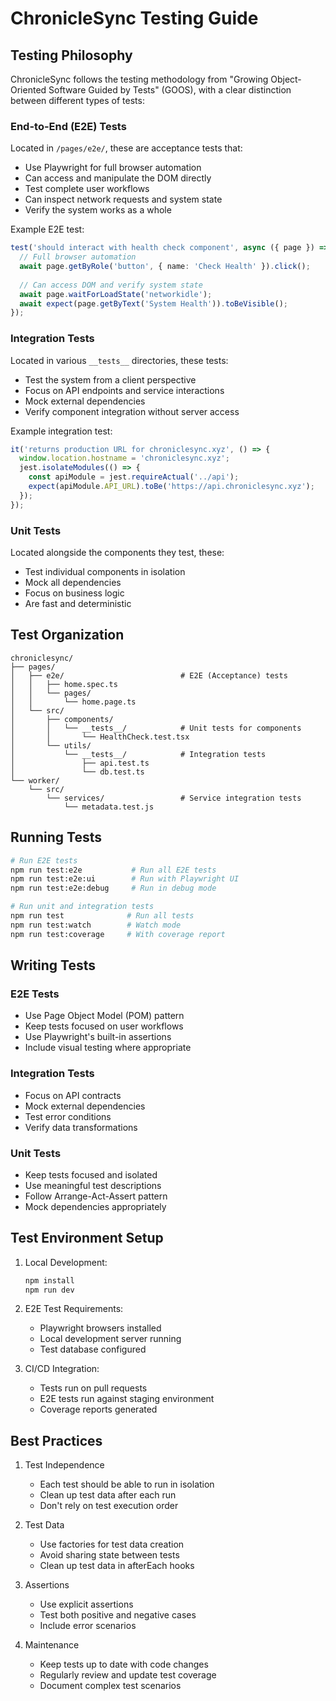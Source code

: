 # ChronicleSync Testing Guide

## Testing Philosophy

ChronicleSync follows the testing methodology from "Growing Object-Oriented Software Guided by Tests" (GOOS), with a clear distinction between different types of tests:

### End-to-End (E2E) Tests

Located in `/pages/e2e/`, these are acceptance tests that:
- Use Playwright for full browser automation
- Can access and manipulate the DOM directly
- Test complete user workflows
- Can inspect network requests and system state
- Verify the system works as a whole

Example E2E test:
```typescript
test('should interact with health check component', async ({ page }) => {
  // Full browser automation
  await page.getByRole('button', { name: 'Check Health' }).click();
  
  // Can access DOM and verify system state
  await page.waitForLoadState('networkidle');
  await expect(page.getByText('System Health')).toBeVisible();
});
```

### Integration Tests

Located in various `__tests__` directories, these tests:
- Test the system from a client perspective
- Focus on API endpoints and service interactions
- Mock external dependencies
- Verify component integration without server access

Example integration test:
```typescript
it('returns production URL for chroniclesync.xyz', () => {
  window.location.hostname = 'chroniclesync.xyz';
  jest.isolateModules(() => {
    const apiModule = jest.requireActual('../api');
    expect(apiModule.API_URL).toBe('https://api.chroniclesync.xyz');
  });
});
```

### Unit Tests

Located alongside the components they test, these:
- Test individual components in isolation
- Mock all dependencies
- Focus on business logic
- Are fast and deterministic

## Test Organization

```
chroniclesync/
├── pages/
│   ├── e2e/                          # E2E (Acceptance) tests
│   │   ├── home.spec.ts
│   │   └── pages/
│   │       └── home.page.ts
│   └── src/
│       ├── components/
│       │   └── __tests__/            # Unit tests for components
│       │       └── HealthCheck.test.tsx
│       └── utils/
│           └── __tests__/            # Integration tests
│               ├── api.test.ts
│               └── db.test.ts
└── worker/
    └── src/
        └── services/                 # Service integration tests
            └── metadata.test.js
```

## Running Tests

```bash
# Run E2E tests
npm run test:e2e           # Run all E2E tests
npm run test:e2e:ui        # Run with Playwright UI
npm run test:e2e:debug     # Run in debug mode

# Run unit and integration tests
npm run test              # Run all tests
npm run test:watch        # Watch mode
npm run test:coverage     # With coverage report
```

## Writing Tests

### E2E Tests
- Use Page Object Model (POM) pattern
- Keep tests focused on user workflows
- Use Playwright's built-in assertions
- Include visual testing where appropriate

### Integration Tests
- Focus on API contracts
- Mock external dependencies
- Test error conditions
- Verify data transformations

### Unit Tests
- Keep tests focused and isolated
- Use meaningful test descriptions
- Follow Arrange-Act-Assert pattern
- Mock dependencies appropriately

## Test Environment Setup

1. Local Development:
   ```bash
   npm install
   npm run dev
   ```

2. E2E Test Requirements:
   - Playwright browsers installed
   - Local development server running
   - Test database configured

3. CI/CD Integration:
   - Tests run on pull requests
   - E2E tests run against staging environment
   - Coverage reports generated

## Best Practices

1. Test Independence
   - Each test should be able to run in isolation
   - Clean up test data after each run
   - Don't rely on test execution order

2. Test Data
   - Use factories for test data creation
   - Avoid sharing state between tests
   - Clean up test data in afterEach hooks

3. Assertions
   - Use explicit assertions
   - Test both positive and negative cases
   - Include error scenarios

4. Maintenance
   - Keep tests up to date with code changes
   - Regularly review and update test coverage
   - Document complex test scenarios